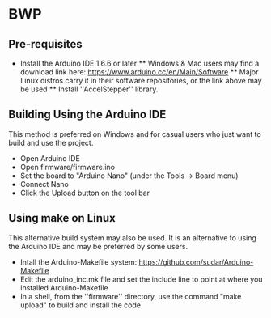 # BWP

## Pre-requisites

* Install the Arduino IDE 1.6.6 or later
** Windows & Mac users may find a download link here: https://www.arduino.cc/en/Main/Software
** Major Linux distros carry it in their software repositories, or the link above may be used
** Install ''AccelStepper'' library.

## Building Using the Arduino IDE

This method is preferred on Windows and for casual users who just want to build and use the project.

* Open Arduino IDE 
* Open firmware/firmware.ino
* Set the board to "Arduino Nano" (under the Tools -> Board menu)
* Connect Nano 
* Click the Upload button on the tool bar

## Using make on Linux

This alternative build system may also be used. It is an alternative to using the Arduino IDE and may be preferred by some users. 

* Intall the Arduino-Makefile system: https://github.com/sudar/Arduino-Makefile
* Edit the arduino_inc.mk file and set the include line to point at where you installed Arduino-Makefile
* In a shell, from the ''firmware'' directory, use the command "make upload" to build and install the code

